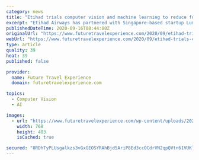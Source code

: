 ```yaml
---
category: news
title: "Etihad trials computer vision and machine learning to reduce food waste"
excerpt: "Etihad Airways has partnered with Singapore-based startup Lumitics to trial a technology, that will track unconsumed meals from a plane after it lands."
publishedDateTime: 2020-09-16T08:44:00Z
originalUrl: "https://www.futuretravelexperience.com/2020/09/etihad-trials-computer-vision-and-machine-learning-to-reduce-food-waste/"
webUrl: "https://www.futuretravelexperience.com/2020/09/etihad-trials-computer-vision-and-machine-learning-to-reduce-food-waste/"
type: article
quality: 39
heat: 39
published: false

provider:
  name: Future Travel Experience
  domain: futuretravelexperience.com

topics:
  - Computer Vision
  - AI

images:
  - url: "https://www.futuretravelexperience.com/wp-content/uploads/2020/09/Etihad-food-waste-tech.jpg"
    width: 768
    height: 403
    isCached: true

secured: "8RDhTyPLUsgalkzs3vGxGEOSYRAhBjd5AriP8Ed3ccOCdrVN2qpQVtn61VUKl+gYPjXbNI8m1IMA2/3+efdgT56GOzMxNl7bMBoZUVBEKbdXGFVeDH47CFxfcNuIhrrhN/FClP+s8I9hUk+97IgJrXmAUu9LFBY6cyp4ZMVfaJCKiaOjjIT79umBDoyVd4pWyfGl/iDYKpzGKS/7wZKlTLprZ7Te0oeT8bRL21zjbkjZD+LgzzpnRJ5EQx4NA+VGrSeOQHHl6dadJczAMynrH06j9YH+03wm8dDQ2iBcE8dUFLkXy+VPOqvqKo90tNyJ5yOFnH5/E6TlU3zoYHRK04ndu8wmovVW8MQbyToXLeM=;d/xLiqePi2JuMRHJ+g0Ccw=="
---
```


